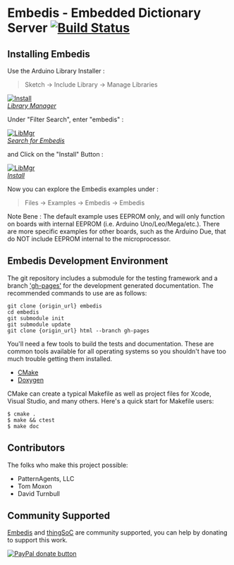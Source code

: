 # Embedis - Embedded Dictionary Server [![Build Status](https://travis-ci.org/thingSoC/embedis.png?branch=master)](https://travis-ci.org/thingSoC/embedis)

## Installing Embedis 

Use the Arduino Library Installer :
> Sketch -> Include Library -> Manage Libraries

[![Install](http://thingsoc.github.io/img/projects/embedis/library_manager.png?raw=true)  
*Library Manager*](http://thingsoc.github.io/embedis/wiki)

Under "Filter Search", enter "embedis" :

[![LibMgr](http://thingsoc.github.io/img/projects/embedis/libraries.png?raw=true)  
*Search for Embedis*](http://thingsoc.github.io/embedis/wiki)


and Click on the "Install" Button :

[![LibMgr](http://thingsoc.github.io/img/projects/embedis/library_search.png?raw=true)  
*Install*](http://thingsoc.github.io/embedis/wiki)

Now you can explore the Embedis examples under :

> Files -> Examples -> Embedis -> Embedis

Note Bene : The default example uses EEPROM only, and will only function  
on boards with internal EEPROM (i.e. Arduino Uno/Leo/Mega/etc.). 
There are more specific examples for other boards, such as the Arduino Due,
that do NOT include EEPROM internal to the microprocessor.


## Embedis Development Environment

The git repository includes a submodule for the testing framework and a
branch ['gh-pages'](http://thingSoC.github.io/embedis) for the development generated documentation. 
The recommended commands to use are as follows:

```
git clone {origin_url} embedis
cd embedis
git submodule init
git submodule update
git clone {origin_url} html --branch gh-pages
```

You'll need a few tools to build the tests and documentation. These are
common tools available for all operating systems so you shouldn't have
too much trouble getting them installed.

 * [CMake](http://www.cmake.org)
 * [Doxygen](http://www.doxygen.org)

CMake can create a typical Makefile as well as project files for Xcode,
Visual Studio, and many others. Here's a quick start for Makefile users:

```
$ cmake .
$ make && ctest
$ make doc
```

## Contributors

The folks who make this project possible:

 * PatternAgents, LLC
 * Tom Moxon
 * David Turnbull

## Community Supported

[Embedis](https://github.com/thingSoC/embedis) and  [thingSoC](http://www.thingsoc.com) are community supported, you can help by donating to support this work.

<span class="badge-paypal"><a href="https://www.paypal.com/cgi-bin/webscr?cmd=_s-xclick&amp;hosted_button_id=5NPC24C7VQ89L" title="Donate to this project using Paypal"><img src="https://img.shields.io/badge/paypal-donate-yellow.svg" alt="PayPal donate button" /></a></span>

